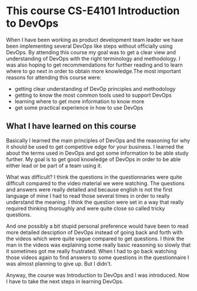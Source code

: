 # This course CS-E4101 Introduction to DevOps
When I have been working as product development team leader we have been implementing several DevOps like steps without officially using DevOps. By attending this course my goal was to get a clear view and understanding of DevOps with the right terminology and methodology.  I was also hoping to get recommendations for further reading and to learn where to go next in order to obtain more knowledge.The most important reasons for attending this course were:

- getting clear understanding of DevOp principles and methodology
- getting to know the most common tools used to support DevOps
- learning where to get more information to know more
- get some practical experience in how to use DevOps

## What I have learned on this course
Basically I learned the main principles of DevOps and the reasoning for why it should be used to get competitive edge for your business. I learned the about the terms used in DevOps and got some information to be able study further. My goal is to get good knowledge of DevOps in order to be able either lead or be part of a team using it.

What was difficult? I think the questions in the questionnaries were quite difficult compared to the video material we were watching. The questions and answers were really detailed and because english is not the first language of mine I had to read those several times in order to really understand the meaning. I think the question were set in a way that really required thinking thoroughly and were quite close so called tricky questions.

And one possibly a bit stupid personal preference would have been to read more detailed desciption of DevOps instead of going back and forth with the videos which were quite vague compared to get questions. I think the man in the videos was explaining some really basic reasoning so slowly that it sometimes got me really frustrated. When I had to go back watching those videos again to find answers to some questions in the questionnaire I was almost planning to give up. But I didn't.

Anyway, the course was Introduction to DevOps and I was introduced. Now I have to take the next steps in learning DevOps.
